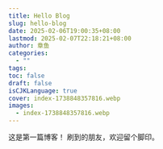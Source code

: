 ```yaml
---
title: Hello Blog
slug: hello-blog
date: 2025-02-06T19:00:35+08:00
lastmod: 2025-02-07T22:18:21+08:00
author: 章鱼
categories:
  - ""
tags: 
toc: false
draft: false
isCJKLanguage: true
cover: index-1738848357816.webp
images:
  - index-1738848357816.webp
---
```




<!--more-->
这是第一篇博客！
刷到的朋友，欢迎留个脚印。

